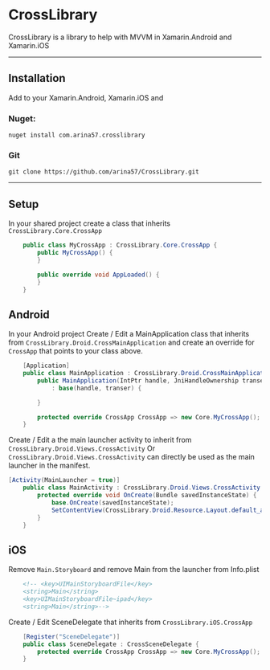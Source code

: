 # CrossLibrary

CrossLibrary is a library to help with MVVM in Xamarin.Android and Xamarin.iOS

---

## Installation

Add to your Xamarin.Android, Xamarin.iOS and 
### Nuget:
```
nuget install com.arina57.crosslibrary
```
### Git
```
git clone https://github.com/arina57/CrossLibrary.git
```
---

## Setup

In your shared project create a class that inherits `CrossLibrary.Core.CrossApp`

```C#
    public class MyCrossApp : CrossLibrary.Core.CrossApp {
        public MyCrossApp() {
        }

        public override void AppLoaded() {
        }
    }
```

## Android

In your Android project Create / Edit a MainApplication class that inherits from `CrossLibrary.Droid.CrossMainApplication` and create an override for `CrossApp` that points to your class above.

```C#
    [Application]
    public class MainApplication : CrossLibrary.Droid.CrossMainApplication {
        public MainApplication(IntPtr handle, JniHandleOwnership transer) 
            : base(handle, transer) {

        }

        protected override CrossApp CrossApp => new Core.MyCrossApp();
    }
```

Create / Edit a the main launcher activity to inherit from `CrossLibrary.Droid.Views.CrossActivity`
Or `CrossLibrary.Droid.Views.CrossActivity` can directly be used as the main launcher in the manifest.

```C#
[Activity(MainLauncher = true)]
    public class MainActivity : CrossLibrary.Droid.Views.CrossActivity {
        protected override void OnCreate(Bundle savedInstanceState) {
            base.OnCreate(savedInstanceState);
            SetContentView(CrossLibrary.Droid.Resource.Layout.default_activity_layout);
        }
    }
```

## iOS

Remove `Main.Storyboard` and remove Main from the launcher from Info.plist

```XML
	<!-- <key>UIMainStoryboardFile</key>
	<string>Main</string>
	<key>UIMainStoryboardFile~ipad</key>
	<string>Main</string>-->
```

Create / Edit SceneDelegate that inherits from `CrossLibrary.iOS.CrossApp`

```C#
    [Register("SceneDelegate")]
    public class SceneDelegate : CrossSceneDelegate {
        protected override CrossApp CrossApp => new Core.MyCrossApp();
    }
```


